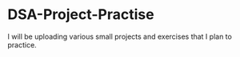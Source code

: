 # DSA-Project-Practise
I will be uploading various small projects and exercises that I plan to practice.




